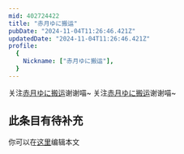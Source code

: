 ```yaml
---
mid: 402724422
title: "赤月ゆに搬运"
pubDate: "2024-11-04T11:26:46.421Z"
updatedDate: "2024-11-04T11:26:46.421Z"
profile:
  {
    Nickname: ["赤月ゆに搬运"],
  }
---
```


关注[赤月ゆに搬运](https://space.bilibili.com/402724422)谢谢喵~ 关注[赤月ゆに搬运](https://space.bilibili.com/402724422)谢谢喵~

## 此条目有待补充
你可以在[这里](https://github.com/Yuhanawa/VTuber.ICU-Content/edit/master/v/赤月ゆに搬运/index.md)编辑本文
